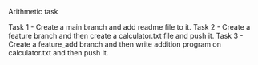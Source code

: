 Arithmetic task

Task 1 - Create a main branch and add readme file to it.
Task 2 - Create a feature branch and then create a calculator.txt file and push it.
Task 3 - Create a feature_add branch and then write addition program on calculator.txt and then push it.

